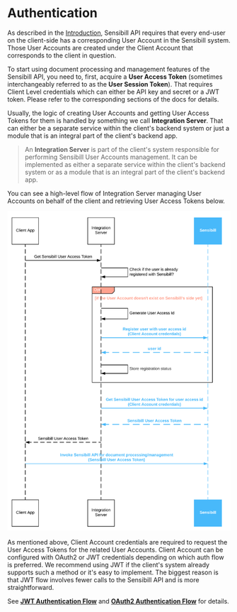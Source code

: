 # Authentication

As described in the [Introduction](./Introduction.md), Sensibill API requires that every end-user on the client-side has a corresponding User Account in the Sensibill system. Those User Accounts are created under the Client Account that corresponds to the client in question.

To start using document processing and management features of the Sensibill API, you need to, first, acquire a **User Access Token** (sometimes interchangeably referred to as the **User Session Token**). That requires Client Level credentials which can either be API key and secret or a JWT token. Please refer to the corresponding sections of the docs for details.

Usually, the logic of creating User Accounts and getting User Access Tokens for them is handled by something we call **Integration Server**. That can either be a separate service within the client's backend system or just a module that is an integral part of the client's backend app. 

<!--theme: info-->
> An **Integration Server** is part of the client's system responsible for performing Sensibill User Accounts management. It can be implemented as either a separate service within the client's backend system or as a module that is an integral part of the client's backend app. 

You can see a high-level flow of Integration Server managing User Accounts on behalf of the client and retrieving User Access Tokens below.

![High Level User Management Flow](https://github.com/getsensibill/documents-docs/raw/main/assets/images/user-management-flow.png 'High Level User Management Flow')

As mentioned above, Client Account credentials are required to request the User Access Tokens for the related User Accounts. Client Account can be configured with OAuth2 or JWT credentials depending on which auth flow is preferred. We recommend using JWT if the client's system already supports such a method or it's easy to implement. The biggest reason is that JWT flow involves fewer calls to the Sensibill API and is more straightforward. 

See **[JWT Authentication Flow](./JWT-Authentication-Flow.md)** and **[OAuth2 Authentication Flow](OAuth2-Authentication-Flow.md)** for details.